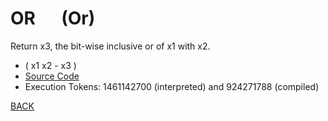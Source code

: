 # OR &emsp; (Or)
Return x3, the bit-wise inclusive or of x1 with x2.
* ( x1 x2 - x3 )
* [Source Code](../words/core/Or.cs)
* Execution Tokens: 1461142700 (interpreted) and 924271788 (compiled)


[BACK](builtins.md#Or)
